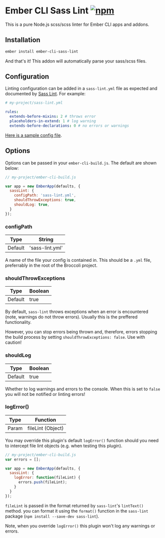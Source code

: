Ember CLI Sass Lint [![npm](https://img.shields.io/npm/v/broccoli-sass-lint.svg)](https://www.npmjs.com/package/ember-cli-sass-lint)
======

This is a pure Node.js scss/scss linter for Ember CLI apps and addons.

## Installation

```sh
ember install ember-cli-sass-lint
```

And that's it! This addon will automatically parse your sass/scss files.

## Configuration

Linting configuration can be added in a `sass-lint.yml` file as expected and documented by [Sass Lint](https://github.com/sasstools/sass-lint). For example:

```yml
# my-project/sass-lint.yml

rules:
  extends-before-mixins: 2 # throws error
  placeholders-in-extend: 1 # log warning
  extends-before-declarations: 0 # no errors or warnings
```

[Here is a sample config file](https://github.com/sasstools/sass-lint/blob/develop/docs/sass-lint.yml).

## Options

Options can be passed in your `ember-cli-build.js`. The default are shown below:

```js
// my-project/ember-cli-build.js

var app = new EmberApp(defaults, {
  sassLint: {
    configPath: 'sass-lint.yml',
    shouldThrowExceptions: true,
    shouldLog: true,
  }
});
```

### configPath

| Type    | String          |
|---------|-----------------|
| Default | 'sass-lint.yml' |

A name of the file your config is contained in. This should be a `.yml` file, preferrably in the root of the Broccoli project.

### shouldThrowExceptions

| Type    | Boolean |
|---------|---------|
| Default | true    |

By default, `sass-lint` throws exceptions when an error is encountered (note, warnings do not throw errors). Usually this is the preffered functionality.

However, you can stop errors being thrown and, therefore, errors stopping the build process by setting `shouldThrowExceptions: false`. Use with caution!

### shouldLog

| Type    | Boolean |
|---------|---------|
| Default | true    |

Whether to log warnings and errors to the console. When this is set to `false` you will not be notified or linting errors!

### logError()

| Type    | Function          |
|---------|-------------------|
| Param   | fileLint (Object) |

You may override this plugin's default `logError()` function should you need to intercept file lint objects (e.g. when testing this plugin).

```js
// my-project/ember-cli-build.js
var errors = [];

var app = new EmberApp(defaults, {
  sassLint: {
    logError: function(fileLint) {
      errors.push(fileLint);
    }
  }
});
```

`fileLint` is passed in the format returned by `sass-lint`'s `lintText()` method. you can format it using the `format()` function in the `sass-lint` package (`npm install --save-dev sass-lint`).

Note, when you override `logError()` this plugin won't log any warnings or errors.

